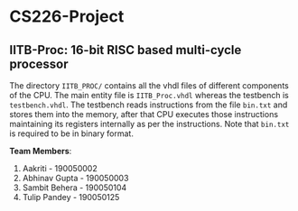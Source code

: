 # CS226-Project
## IITB-Proc: 16-bit RISC based multi-cycle processor

The directory ``IITB_PROC/`` contains all the vhdl files of different components of the CPU. The main entity file is ``IITB_Proc.vhdl`` whereas the testbench is ``testbench.vhdl``. The testbench reads instructions from the file ``bin.txt`` and stores them into the memory, after that CPU executes those instructions maintaining its registers internally as per the instructions. Note that ``bin.txt`` is required to be in binary format. 

**Team Members**:
1. Aakriti - 190050002
2. Abhinav Gupta - 190050003
3. Sambit Behera - 190050104
4. Tulip Pandey - 190050125
